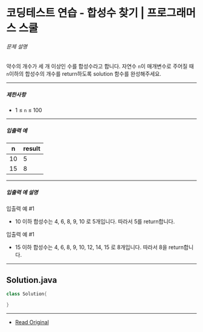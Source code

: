 
# 코딩테스트 연습 - 합성수 찾기 | 프로그래머스 스쿨



###### 문제 설명

약수의 개수가 세 개 이상인 수를 합성수라고 합니다. 자연수 `n`이 매개변수로 주어질 때 `n`이하의 합성수의 개수를 return하도록 solution 함수를 완성해주세요.

---

##### 제한사항

* 1 ≤ `n` ≤ 100

---

##### 입출력 예

| n  | result |
| -- | ------ |
| 10 | 5      |
| 15 | 8      |

---

##### 입출력 예 설명

입출력 예 #1

* 10 이하 합성수는 4, 6, 8, 9, 10 로 5개입니다. 따라서 5를 return합니다.

입출력 예 #1

* 15 이하 합성수는 4, 6, 8, 9, 10, 12, 14, 15 로 8개입니다. 따라서 8을 return합니다.
 
---
## Solution.java

```java
class Solution{

}
```

---
* [Read Original](https://school.programmers.co.kr/learn/courses/30/lessons/120846?language=java) 